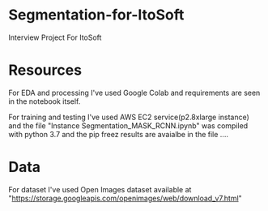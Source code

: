 # Segmentation-for-ItoSoft
Interview Project For ItoSoft

# Resources 

For EDA and processing I've used Google Colab and requirements are seen in the notebook itself.

For training and testing I've used AWS EC2 service(p2.8xlarge instance) and the file "Instance Segmentation_MASK_RCNN.ipynb" was compiled with python 3.7 and the pip freez results are avaialbe in the file ....

# Data

For dataset I've used Open Images dataset available at "https://storage.googleapis.com/openimages/web/download_v7.html"
